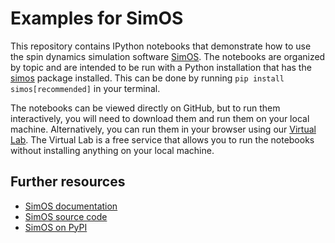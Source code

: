 # Examples for SimOS

This repository contains IPython notebooks that demonstrate how to use the spin dynamics simulation software [SimOS](https://simos.kherb.io). The notebooks are organized by topic and are intended to be run with a Python installation that has the [simos](https://pypi.org/project/simos/) package installed. This can be done by running `pip install simos[recommended]` in your terminal.

 The notebooks can be viewed directly on GitHub, but to run them interactively, you will need to download them and run them on your local machine. Alternatively, you can run them in your browser using our [Virtual Lab](https://simos.kherb.io/virtual/lab/index.html?path=Welcome.ipynb). The Virtual Lab is a free service that allows you to run the notebooks without installing anything on your local machine. 

## Further resources
* [SimOS documentation](https://simos.readthedocs.io/)
* [SimOS source code](https://github.com/spinsimulation/simos)
* [SimOS on PyPI](https://pypi.org/project/simos/)
